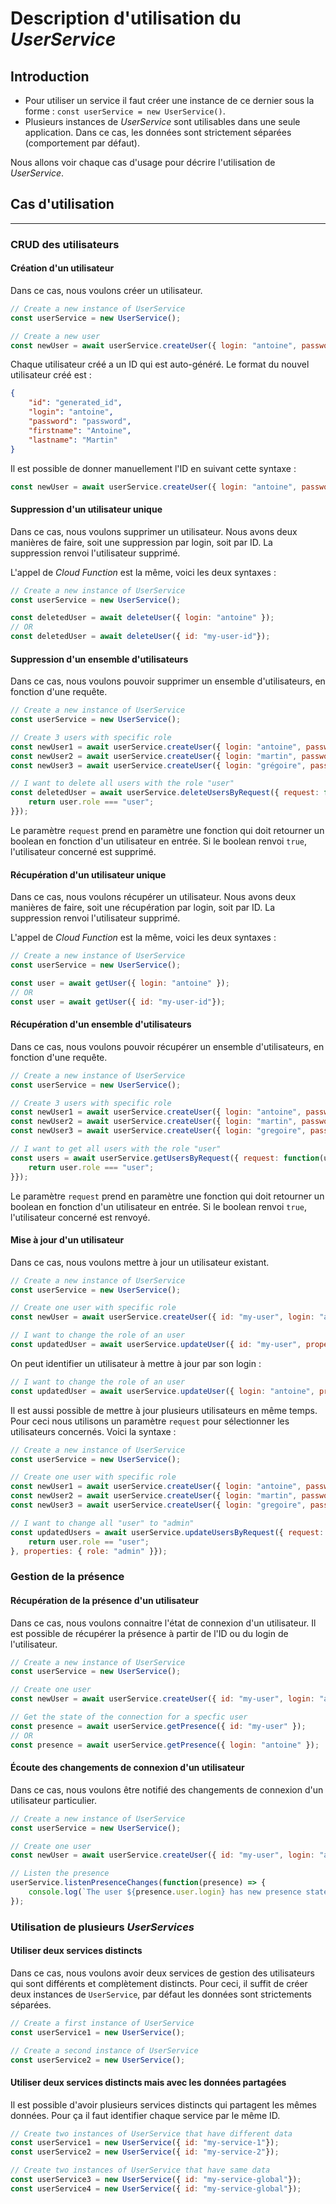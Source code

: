 # Description d'utilisation du _UserService_

## Introduction

- Pour utiliser un service il faut créer une instance de ce dernier sous la forme : `const userService = new UserService()`.
- Plusieurs instances de _UserService_ sont utilisables dans une seule application. Dans ce cas, les données sont strictement séparées (comportement par défaut).

Nous allons voir chaque cas d'usage pour décrire l'utilisation de _UserService_.

## Cas d'utilisation

---

### CRUD des utilisateurs

#### Création d'un utilisateur

Dans ce cas, nous voulons créer un utilisateur.

```javascript
// Create a new instance of UserService
const userService = new UserService();

// Create a new user
const newUser = await userService.createUser({ login: "antoine", password: "password", properties: { firstname: "Antoine", lastname: "Martin" }});
```

Chaque utilisateur créé a un ID qui est auto-généré.
Le format du nouvel utilisateur créé est :

```json
{
    "id": "generated_id",
    "login": "antoine",
    "password": "password", 
    "firstname": "Antoine",
    "lastname": "Martin"
}
```
Il est possible de donner manuellement l'ID en suivant cette syntaxe :

```javascript
const newUser = await userService.createUser({ login: "antoine", password: "password", properties: { firstname: "Antoine", lastname: "Martin", id: "my-user-id" }});
```

#### Suppression d'un utilisateur unique

Dans ce cas, nous voulons supprimer un utilisateur. Nous avons deux manières de faire, soit une suppression par login, soit par ID.
La suppression renvoi l'utilisateur supprimé.

L'appel de _Cloud Function_ est la même, voici les deux syntaxes :

```javascript
// Create a new instance of UserService
const userService = new UserService();

const deletedUser = await deleteUser({ login: "antoine" });
// OR
const deletedUser = await deleteUser({ id: "my-user-id"});
```

#### Suppression d'un ensemble d'utilisateurs

Dans ce cas, nous voulons pouvoir supprimer un ensemble d'utilisateurs, en fonction d'une requête.

```javascript
// Create a new instance of UserService
const userService = new UserService();

// Create 3 users with specific role
const newUser1 = await userService.createUser({ login: "antoine", password: "password", properties: { role: "admin"});
const newUser2 = await userService.createUser({ login: "martin", password: "password", properties: { role: "user"});
const newUser3 = await userService.createUser({ login: "grégoire", password: "password", properties: { role: "user"});

// I want to delete all users with the role "user"
const deletedUser = await userService.deleteUsersByRequest({ request: function(user) {
    return user.role === "user";
}});
```

Le paramètre `request` prend en paramètre une fonction qui doit retourner un boolean en fonction d'un utilisateur en entrée.
Si le boolean renvoi `true`, l'utilisateur concerné est supprimé.

#### Récupération d'un utilisateur unique

Dans ce cas, nous voulons récupérer un utilisateur. Nous avons deux manières de faire, soit une récupération par login, soit par ID.
La suppression renvoi l'utilisateur supprimé.

L'appel de _Cloud Function_ est la même, voici les deux syntaxes :

```javascript
// Create a new instance of UserService
const userService = new UserService();

const user = await getUser({ login: "antoine" });
// OR
const user = await getUser({ id: "my-user-id"});
```

#### Récupération d'un ensemble d'utilisateurs

Dans ce cas, nous voulons pouvoir récupérer un ensemble d'utilisateurs, en fonction d'une requête.

```javascript
// Create a new instance of UserService
const userService = new UserService();

// Create 3 users with specific role
const newUser1 = await userService.createUser({ login: "antoine", password: "password", properties: { role: "admin"});
const newUser2 = await userService.createUser({ login: "martin", password: "password", properties: { role: "user"});
const newUser3 = await userService.createUser({ login: "gregoire", password: "password", properties: { role: "user"});

// I want to get all users with the role "user"
const users = await userService.getUsersByRequest({ request: function(user) {
    return user.role === "user";
}});
```

Le paramètre `request` prend en paramètre une fonction qui doit retourner un boolean en fonction d'un utilisateur en entrée.
Si le boolean renvoi `true`, l'utilisateur concerné est renvoyé.

#### Mise à jour d'un utilisateur

Dans ce cas, nous voulons mettre à jour un utilisateur existant.

```javascript
// Create a new instance of UserService
const userService = new UserService();

// Create one user with specific role
const newUser = await userService.createUser({ id: "my-user", login: "antoine", password: "password", properties: { role: "user"});

// I want to change the role of an user
const updatedUser = await userService.updateUser({ id: "my-user", properties: { role: "admin" }});
```

On peut identifier un utilisateur à mettre à jour par son login :

```javascript
// I want to change the role of an user
const updatedUser = await userService.updateUser({ login: "antoine", properties: { role: "admin" }});
```

Il est aussi possible de mettre à jour plusieurs utilisateurs en même temps.
Pour ceci nous utilisons un paramètre `request` pour sélectionner les utilisateurs concernés.
Voici la syntaxe :

```javascript
// Create a new instance of UserService
const userService = new UserService();

// Create one user with specific role
const newUser1 = await userService.createUser({ login: "antoine", password: "password", properties: { role: "admin"});
const newUser2 = await userService.createUser({ login: "martin", password: "password", properties: { role: "user"});
const newUser3 = await userService.createUser({ login: "gregoire", password: "password", properties: { role: "user"});

// I want to change all "user" to "admin"
const updatedUsers = await userService.updateUsersByRequest({ request: function(user) {
    return user.role == "user";
}, properties: { role: "admin" }});
```

### Gestion de la présence

#### Récupération de la présence d'un utilisateur

Dans ce cas, nous voulons connaitre l'état de connexion d'un utilisateur.
Il est possible de récupérer la présence à partir de l'ID ou du login de l'utilisateur.

```javascript
// Create a new instance of UserService
const userService = new UserService();

// Create one user
const newUser = await userService.createUser({ id: "my-user", login: "antoine", password: "password"});

// Get the state of the connection for a specfic user
const presence = await userService.getPresence({ id: "my-user" });
// OR
const presence = await userService.getPresence({ login: "antoine" });
```

#### Écoute des changements de connexion d'un utilisateur

Dans ce cas, nous voulons être notifié des changements de connexion d'un utilisateur particulier.

```javascript
// Create a new instance of UserService
const userService = new UserService();

// Create one user
const newUser = await userService.createUser({ id: "my-user", login: "antoine", password: "password"});

// Listen the presence
userService.listenPresenceChanges(function(presence) => {
    console.log(`The user ${presence.user.login} has new presence state : ${presence.value} at the timestamp : ${presence.timestamp}`);
});
```

### Utilisation de plusieurs _UserServices_

#### Utiliser deux services distincts

Dans ce cas, nous voulons avoir deux services de gestion des utilisateurs qui sont différents et complètement distincts. Pour ceci, il suffit de créer deux instances de `UserService`, par défaut les données sont strictements séparées.

```javascript
// Create a first instance of UserService
const userService1 = new UserService();

// Create a second instance of UserService
const userService2 = new UserService();
```

#### Utiliser deux services distincts mais avec les données partagées

Il est possible d'avoir plusieurs services distincts qui partagent les mêmes données. Pour ça il faut identifier chaque service par le même ID.

```javascript
// Create two instances of UserService that have different data
const userService1 = new UserService({ id: "my-service-1"});
const userService2 = new UserService({ id: "my-service-2"});

// Create two instances of UserService that have same data
const userService3 = new UserService({ id: "my-service-global"});
const userService4 = new UserService({ id: "my-service-global"});
```
